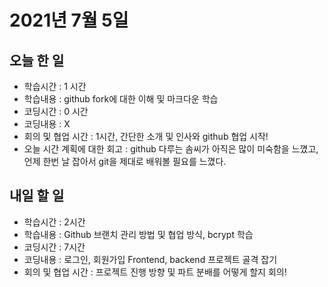 # 2021년 7월 5일
## 오늘 한 일
- 학습시간 : 1 시간
- 학습내용 : github fork에 대한 이해 및 마크다운 학습
- 코딩시간 : 0 시간
- 코딩내용 : X
- 회의 및 협업 시간 : 1시간, 간단한 소개 및 인사와 github 협업 시작!
- 오늘 시간 계획에 대한 회고 : github 다루는 솜씨가 아직은 많이 미숙함을 느꼈고, 언제 한번 날 잡아서 git을 제대로 배워볼 필요를 느꼈다.


## 내일 할 일
- 학습시간 : 2시간
- 학습내용 : Github 브랜치 관리 방법 및 협업 방식, bcrypt 학습
- 코딩시간 : 7시간
- 코딩내용 : 로그인, 회원가입 Frontend, backend 프로젝트 골격 잡기
- 회의 및 협업 시간 : 프로젝트 진행 방향 및 파트 분배를 어떻게 할지 회의!
